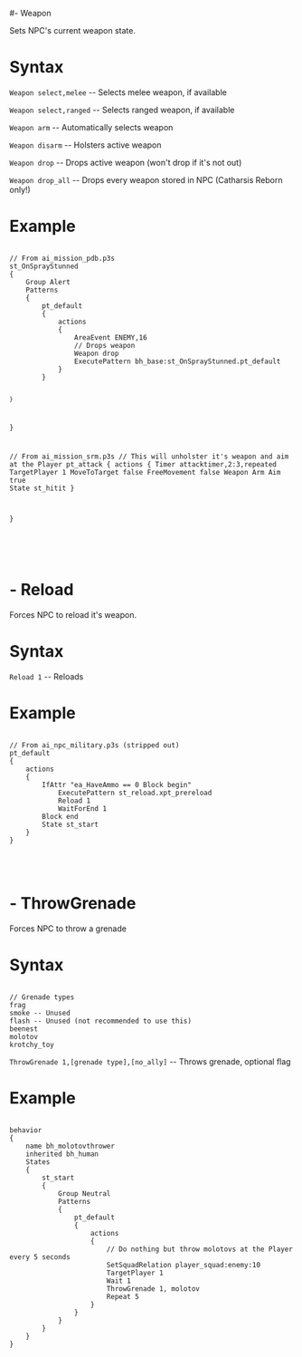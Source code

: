 #- Weapon
<p>Sets NPC's current weapon state.
<h1>Syntax</h1>
<p><code class="language-js">Weapon select,melee</code> -- Selects melee weapon, if available
<p><code class="language-js">Weapon select,ranged</code> -- Selects ranged weapon, if available
<p><code class="language-js">Weapon arm</code> -- Automatically selects weapon
<p><code class="language-js">Weapon disarm</code> -- Holsters active weapon
<p><code class="language-js">Weapon drop</code> -- Drops active weapon (won't drop if it's not out)
<p><code class="language-js">Weapon drop_all</code> -- Drops every weapon stored in NPC (Catharsis Reborn only!)
<h1>Example</h1>
<pre><code class="language-js">
// From ai_mission_pdb.p3s
st_OnSprayStunned
{	
	Group Alert
	Patterns
	{
		pt_default
		{
			actions
			{
				AreaEvent ENEMY,16
				// Drops weapon
				Weapon drop
				ExecutePattern bh_base:st_OnSprayStunned.pt_default
			}
		}
		
	}
}

// From ai_mission_srm.p3s
// This will unholster it's weapon and aim at the Player
pt_attack
{
	actions
	{
		Timer attacktimer,2:3,repeated
		TargetPlayer 1
		MoveToTarget false
		FreeMovement false
		Weapon Arm
		Aim true
		State st_hitit
	}

}
</code></pre>

<br><br><h1>- Reload</h1>
<p>Forces NPC to reload it's weapon.
<h1>Syntax</h1>
<p><code class="language-js">Reload 1</code> -- Reloads
<h1>Example</h1>
<pre><code class="language-js">
// From ai_npc_military.p3s (stripped out)
pt_default
{
	actions 
	{
		IfAttr "ea_HaveAmmo == 0 Block begin"
			ExecutePattern st_reload.xpt_prereload
			Reload 1
			WaitForEnd 1
		Block end
		State st_start
	}
}
</code></pre>

<br><br><h1>- ThrowGrenade</h1>
<p>Forces NPC to throw a grenade
<h1>Syntax</h1>
<pre><code class="language-js">
// Grenade types
frag
smoke -- Unused
flash -- Unused (not recommended to use this)
beenest
molotov
krotchy_toy
</code></pre>
<p><code class="language-js">ThrowGrenade 1,[grenade type],[no_ally]</code> -- Throws grenade, optional flag
<h1>Example</h1>
<pre><code class="language-js">
behavior
{
	name bh_molotovthrower
	inherited bh_human
	States
	{
		st_start
		{
			Group Neutral
			Patterns
			{
				pt_default
				{
					actions
					{
						// Do nothing but throw molotovs at the Player every 5 seconds
						SetSquadRelation player_squad:enemy:10
						TargetPlayer 1
						Wait 1
						ThrowGrenade 1, molotov
						Repeat 5
					}
				}
			}
		}
	}
}
</code></pre>